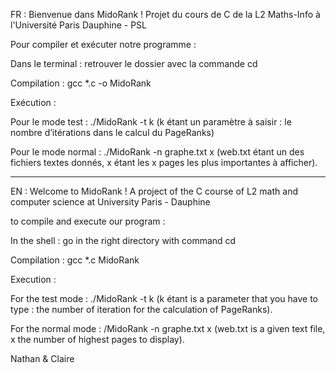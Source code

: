 FR : Bienvenue dans MidoRank ! Projet du cours de C de la L2 Maths-Info à l'Université Paris Dauphine - PSL

Pour compiler et exécuter notre programme :

Dans le terminal : retrouver le dossier avec la commande cd

Compilation : gcc *.c -o MidoRank

Exécution :  

Pour le mode test : ./MidoRank -t k 
(k étant un paramètre à saisir : le nombre d’itérations dans le calcul du PageRanks) 	

Pour le mode normal : ./MidoRank -n graphe.txt x (web.txt étant un des fichiers textes donnés, x étant les x pages les plus importantes à afficher).

-----------------------------------------------
EN : Welcome to MidoRank ! A project of the C course of L2 math and computer science at University Paris - Dauphine

to compile and execute our program :

In the shell : go in the right directory with command cd

Compilation : gcc *.c MidoRank

Execution :

For the test mode : ./MidoRank -t k 
(k étant is a parameter that you have to type : the number of iteration for the calculation of PageRanks).

For the normal mode : /MidoRank -n graphe.txt x
(web.txt is a given text file, x the number of highest pages to display).


Nathan & Claire

